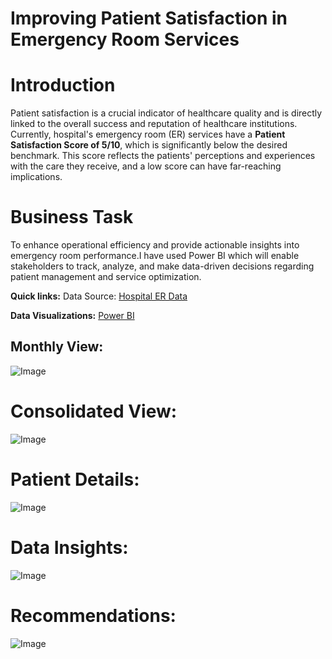 # Improving Patient Satisfaction in Emergency Room Services
# **Introduction**

Patient satisfaction is a crucial indicator of healthcare quality and is directly linked to the overall success and reputation of healthcare institutions. Currently, hospital's emergency room (ER) services have a **Patient Satisfaction Score of 5/10**, which is significantly below the desired benchmark. This score reflects the patients' perceptions and experiences with the care they receive, and a low score can have far-reaching implications.

# Business Task 
To enhance operational efficiency and provide actionable insights into emergency room performance.I have used Power BI which will enable stakeholders to track, analyze, and make data-driven decisions regarding patient management and service optimization.

**Quick links:**
Data Source: [Hospital ER Data](https://github.com/avantikaaaaa/Hospital-Emergency-RoomAnalysis/blob/main/Hospital%20ER_Data.csv)

**Data Visualizations:** [Power BI](https://github.com/avantikaaaaa/Hospital-Emergency-Room-Analysis/blob/main/Hospital_emergency.pbix)

## Monthly View:
![Image](https://github.com/user-attachments/assets/58046d65-4318-4cdd-95d1-b4244902bc07)

# Consolidated View:
![Image](https://github.com/user-attachments/assets/f8d2bcf9-224a-441e-b7c9-6f9db7bd51d3)

# Patient Details:
![Image](https://github.com/user-attachments/assets/d30106eb-d1ec-4bee-b3c7-af8d6a9c4d86)

# Data Insights:
![Image](https://github.com/user-attachments/assets/28d1ebdd-c867-4ef8-9aed-a4ee8cdbba86)

# Recommendations:
![Image](https://github.com/user-attachments/assets/3016372b-c921-46ea-8a84-acbb5cbdbd45)



